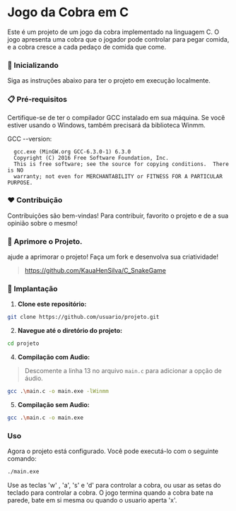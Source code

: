 # Jogo da Cobra em C

Este é um projeto de um jogo da cobra implementado na linguagem C. O jogo apresenta uma cobra que o jogador pode controlar para pegar comida, e a cobra cresce a cada pedaço de comida que come.

### 🚀 Inicializando

Siga as instruções abaixo para ter o projeto em execução localmente.

### 📋 Pré-requisitos

Certifique-se de ter o compilador GCC instalado em sua máquina. Se você estiver usando o Windows, também precisará da biblioteca Winmm.

GCC --version:
```
  gcc.exe (MinGW.org GCC-6.3.0-1) 6.3.0
  Copyright (C) 2016 Free Software Foundation, Inc.
  This is free software; see the source for copying conditions.  There is NO
  warranty; not even for MERCHANTABILITY or FITNESS FOR A PARTICULAR PURPOSE.
```

### ❤️ Contribuição

Contribuições são bem-vindas! Para contribuir, favorito o projeto e de a sua opinião sobre o mesmo!

### 🐬 Aprimore o Projeto.

ajude a aprimorar o projeto! Faça um fork e desenvolva sua criatividade!

>https://github.com/KauaHenSilva/C_SnakeGame


### 🔧 Implantação

1. **Clone este repositório:**

  ```bash
  git clone https://github.com/usuario/projeto.git
  ```

2. **Navegue até o diretório do projeto:**

  ```bash
  cd projeto
  ```


4. **Compilação com Audio:**

 > Descomente a linha 13 no arquivo `main.c` para adicionar a opção de áudio.

  ```bash
  gcc .\main.c -o main.exe -lWinmm
  ```

5. **Compilação sem Audio:**

  ```bash
  gcc .\main.c -o main.exe
  ```


### Uso

Agora o projeto está configurado. Você pode executá-lo com o seguinte comando:
 
  ```bash
  ./main.exe
  ```

Use as teclas 'w' , 'a', 's' e 'd' para controlar a cobra, ou usar as setas do teclado para controlar a cobra. O jogo termina quando a cobra bate na parede, bate em si mesma ou quando o usuario aperta 'x'.
